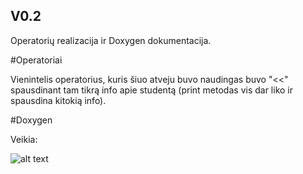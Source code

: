 ﻿## V0.2

Operatorių realizacija ir Doxygen dokumentacija.

#Operatoriai

Vienintelis operatorius, kuris šiuo atveju buvo naudingas buvo "<<" spausdinant tam tikrą info apie studentą (print metodas vis dar liko ir spausdina kitokią info).

#Doxygen

Veikia:

![alt text](C:/Users/Agne/Documents/technologijoms/doxboiiiii.jpg "le dokumentacija")